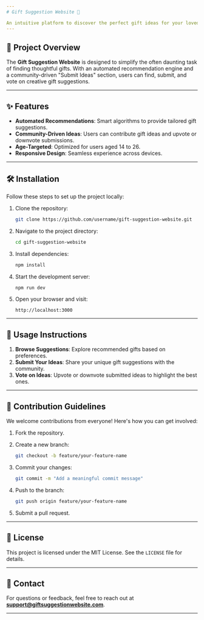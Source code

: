 ```yaml
---
# Gift Suggestion Website 🎁

An intuitive platform to discover the perfect gift ideas for your loved ones, powered by community-driven suggestions and a smart recommendation system.
---
```


## 🚀 Project Overview

The **Gift Suggestion Website** is designed to simplify the often daunting task of finding thoughtful gifts. With an automated recommendation engine and a community-driven "Submit Ideas" section, users can find, submit, and vote on creative gift suggestions.

---

## ✨ Features

- **Automated Recommendations**: Smart algorithms to provide tailored gift suggestions.
- **Community-Driven Ideas**: Users can contribute gift ideas and upvote or downvote submissions.
- **Age-Targeted**: Optimized for users aged 14 to 26.
- **Responsive Design**: Seamless experience across devices.

---

## 🛠 Installation

Follow these steps to set up the project locally:

1. Clone the repository:

   ```bash
   git clone https://github.com/username/gift-suggestion-website.git
   ```

2. Navigate to the project directory:

   ```bash
   cd gift-suggestion-website
   ```

3. Install dependencies:

   ```bash
   npm install
   ```

4. Start the development server:

   ```bash
   npm run dev
   ```

5. Open your browser and visit:

   ```plaintext
   http://localhost:3000
   ```

---

## 📖 Usage Instructions

1. **Browse Suggestions**: Explore recommended gifts based on preferences.
2. **Submit Your Ideas**: Share your unique gift suggestions with the community.
3. **Vote on Ideas**: Upvote or downvote submitted ideas to highlight the best ones.

---

## 🤝 Contribution Guidelines

We welcome contributions from everyone! Here's how you can get involved:

1. Fork the repository.
2. Create a new branch:

   ```bash
   git checkout -b feature/your-feature-name
   ```

3. Commit your changes:

   ```bash
   git commit -m "Add a meaningful commit message"
   ```

4. Push to the branch:

   ```bash
   git push origin feature/your-feature-name
   ```

5. Submit a pull request.

---

## 📝 License

This project is licensed under the MIT License. See the `LICENSE` file for details.

---

## 📧 Contact

For questions or feedback, feel free to reach out at **[support@giftsuggestionwebsite.com](mailto:support@giftsuggestionwebsite.com)**.

---
